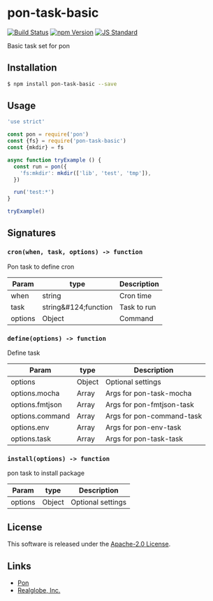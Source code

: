 pon-task-basic
==========

<!---
This file is generated by ape-tmpl. Do not update manually.
--->

<!-- Badge Start -->
<a name="badges"></a>

[![Build Status][bd_travis_shield_url]][bd_travis_url]
[![npm Version][bd_npm_shield_url]][bd_npm_url]
[![JS Standard][bd_standard_shield_url]][bd_standard_url]

[bd_repo_url]: https://github.com/realglobe-Inc/pon-task-basic
[bd_travis_url]: http://travis-ci.org/realglobe-Inc/pon-task-basic
[bd_travis_shield_url]: http://img.shields.io/travis/realglobe-Inc/pon-task-basic.svg?style=flat
[bd_travis_com_url]: http://travis-ci.com/realglobe-Inc/pon-task-basic
[bd_travis_com_shield_url]: https://api.travis-ci.com/realglobe-Inc/pon-task-basic.svg?token=
[bd_license_url]: https://github.com/realglobe-Inc/pon-task-basic/blob/master/LICENSE
[bd_codeclimate_url]: http://codeclimate.com/github/realglobe-Inc/pon-task-basic
[bd_codeclimate_shield_url]: http://img.shields.io/codeclimate/github/realglobe-Inc/pon-task-basic.svg?style=flat
[bd_codeclimate_coverage_shield_url]: http://img.shields.io/codeclimate/coverage/github/realglobe-Inc/pon-task-basic.svg?style=flat
[bd_gemnasium_url]: https://gemnasium.com/realglobe-Inc/pon-task-basic
[bd_gemnasium_shield_url]: https://gemnasium.com/realglobe-Inc/pon-task-basic.svg
[bd_npm_url]: http://www.npmjs.org/package/pon-task-basic
[bd_npm_shield_url]: http://img.shields.io/npm/v/pon-task-basic.svg?style=flat
[bd_standard_url]: http://standardjs.com/
[bd_standard_shield_url]: https://img.shields.io/badge/code%20style-standard-brightgreen.svg

<!-- Badge End -->


<!-- Description Start -->
<a name="description"></a>

Basic task set for pon

<!-- Description End -->


<!-- Overview Start -->
<a name="overview"></a>



<!-- Overview End -->


<!-- Sections Start -->
<a name="sections"></a>

<!-- Section from "doc/guides/01.Installation.md.hbs" Start -->

<a name="section-doc-guides-01-installation-md"></a>

Installation
-----

```bash
$ npm install pon-task-basic --save
```


<!-- Section from "doc/guides/01.Installation.md.hbs" End -->

<!-- Section from "doc/guides/02.Usage.md.hbs" Start -->

<a name="section-doc-guides-02-usage-md"></a>

Usage
---------

```javascript
'use strict'

const pon = require('pon')
const {fs} = require('pon-task-basic')
const {mkdir} = fs

async function tryExample () {
  const run = pon({
    'fs:mkdir': mkdir(['lib', 'test', 'tmp']),
  })

  run('test:*')
}

tryExample()

```


<!-- Section from "doc/guides/02.Usage.md.hbs" End -->

<!-- Section from "doc/guides/03.Signature.md.hbs" Start -->

<a name="section-doc-guides-03-signature-md"></a>

Signatures
---------


### `cron(when, task, options) -> function`

Pon task to define cron

| Param | type | Description |
| ---- | --- | ----------- |
| when | string |  Cron time |
| task | string&amp;#124;function |  Task to run |
| options | Object |  Command |


### `define(options) -> function`

Define task

| Param | type | Description |
| ---- | --- | ----------- |
| options | Object |  Optional settings |
| options.mocha | Array |  Args for pon-task-mocha |
| options.fmtjson | Array |  Args for pon-fmtjson-task |
| options.command | Array |  Args for pon-command-task |
| options.env | Array |  Args for pon-env-task |
| options.task | Array |  Args for pon-task-task |


### `install(options) -> function`

pon task to install package

| Param | type | Description |
| ---- | --- | ----------- |
| options | Object |  Optional settings |



<!-- Section from "doc/guides/03.Signature.md.hbs" End -->


<!-- Sections Start -->


<!-- LICENSE Start -->
<a name="license"></a>

License
-------
This software is released under the [Apache-2.0 License](https://github.com/realglobe-Inc/pon-task-basic/blob/master/LICENSE).

<!-- LICENSE End -->


<!-- Links Start -->
<a name="links"></a>

Links
------

+ [Pon][pon_url]
+ [Realglobe, Inc.][realglobe,_inc__url]

[pon_url]: https://github.com/realglobe-Inc/pon
[realglobe,_inc__url]: http://realglobe.jp

<!-- Links End -->
